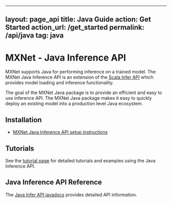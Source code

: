 <!--- Licensed to the Apache Software Foundation (ASF) under one -->
<!--- or more contributor license agreements.  See the NOTICE file -->
<!--- distributed with this work for additional information -->
<!--- regarding copyright ownership.  The ASF licenses this file -->
<!--- to you under the Apache License, Version 2.0 (the -->
<!--- "License"); you may not use this file except in compliance -->
<!--- with the License.  You may obtain a copy of the License at -->

<!---   http://www.apache.org/licenses/LICENSE-2.0 -->

<!--- Unless required by applicable law or agreed to in writing, -->
<!--- software distributed under the License is distributed on an -->
<!--- "AS IS" BASIS, WITHOUT WARRANTIES OR CONDITIONS OF ANY -->
<!--- KIND, either express or implied.  See the License for the -->
<!--- specific language governing permissions and limitations -->
<!--- under the License. -->
---
layout: page_api
title: Java Guide
action: Get Started
action_url: /get_started
permalink: /api/java
tag: java
---


# MXNet - Java Inference API

MXNet supports Java for performing inference on a trained model. The MXNet Java Inference API is an extension of the [Scala Infer API](../../api/scala/infer.html) which provides model loading and inference functionality.

The goal of the MXNet Java package is to provide an efficient and easy to use inference API.
The MXNet Java package makes it easy to quickly deploy an existing model into a production level Java ecosystem.

## Installation
* [MXNet Java Inference API setup instructions](../../install/java_setup.md)

## Tutorials
See the [tutorial page](../../tutorials/index.html#java-tutorials) for detailed tutorials and examples using the Java Inference API.

## Java Inference API Reference
The [Java Infer API javadocs](docs/index.html#org.apache.mxnet.infer.package) provides detailed API information.
